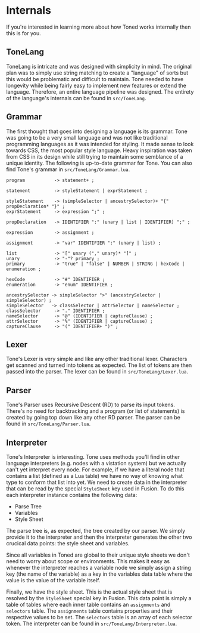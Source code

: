 # Internals

If you're interested in learning more about how Toned works internally then this is for you.

## ToneLang

ToneLang is intricate and was designed with simplicity in mind. The original plan was to simply use string matching to create a "language" of sorts but this would be problematic and difficult to maintain. Tone needed to have longevity while being fairly easy to implement new features or extend the language. Therefore, an entire language pipeline was designed. The entirety of the language's internals can be found in `src/ToneLang`.

## Grammar

The first thought that goes into designing a language is its grammar. Tone was going to be a very small language and was not like traditional programming languages as it was intended for styling. It made sense to look towards CSS, the most popular style language. Heavy inspiration was taken from CSS in its design while still trying to maintain some semblance of a unique identity. The following is up-to-date grammar for Tone. You can also find Tone's grammar in `src/ToneLang/Grammar.lua`.

```
program           -> statement+ ;

statement         -> styleStatement | exprStatement ;

styleStatement    -> (simpleSelector | ancestrySelector)+ "{" propDeclaration* "}" ;
exprStatement     -> expression ";" ;

propDeclaration   -> IDENTIFIER ":" (unary | list | IDENTIFIER) ";" ;

expression        -> assignment ;

assignment        -> "var" IDENTIFIER ":" (unary | list) ;

list              -> "[" unary ("," unary)* "]" ;
unary             -> "-"? primary ;
primary           -> "true" | "false" | NUMBER | STRING | hexCode | enumeration ;

hexCode           -> "#" IDENTIFIER ;
enumeration       -> "enum" IDENTIFIER ;

ancestrySelector -> simpleSelector ">" (ancestrySelector | simpleSelector) ;
simpleSelector   -> classSelector | attrSelector | nameSelector ;
classSelector     -> "." IDENTIFIER ;
nameSelector      -> "@" (IDENTIFIER | captureClause) ;
attrSelector      -> "%" (IDENTIFIER | captureClause) ;
captureClause     -> "(" IDENTIFIER+ ")" ;
```

## Lexer

Tone's Lexer is very simple and like any other traditional lexer. Characters get scanned and turned into tokens as expected. The list of tokens are then passed into the parser. The lexer can be found in `src/ToneLang/Lexer.lua`.

## Parser

Tone's Parser uses Recursive Descent (RD) to parse its input tokens. There's no need for backtracking and a program (or list of statements) is created by going top down like any other RD parser. The parser can be found in `src/ToneLang/Parser.lua`.

## Interpreter

Tone's Interpreter is interesting. Tone uses methods you'll find in other language interpreters (e.g. nodes with a vistation system) but we actually can't yet interpret every node. For example, if we have a literal node that contains a list (defined as a Lua table) we have no way of knowing what type to conform that list into yet. We need to create data in the interpreter that can be read by the special `StyleSheet` key used in Fusion. To do this each interpreter instance contains the following data:

- Parse Tree 
-  Variables
- Style Sheet

The parse tree is, as expected, the tree created by our parser. We simply provide it to the interpreter and then the interpreter generates the other two crucical data points: the style sheet and variables.

Since all variables in Toned are global to their unique style sheets we don't need to worry about scope or environments. This makes it easy as whenever the interpreter reaches a variable node we simply assign a string key (the name of the variable) as a key in the variables data table where the value is the value of the variable itself.

Finally, we have the style sheet. This is the actual style sheet that is resolved by the `StyleSheet` special key in Fusion. This data point is simply a table of tables where each inner table contains an `assignments` and `selectors` table. The `assignments` table contains properties and their respective values to be set. The `selectors` table is an array of each selector token. The interpreter can be found in `src/ToneLang/Interpreter.lua`.